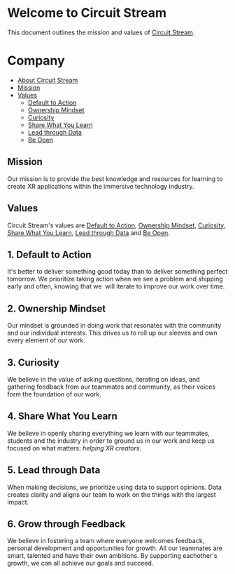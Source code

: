 # Welcome to Circuit Stream

This document outlines the mission and values of [Circuit Stream](https://circuitstream.com/).

# Company

- [About Circuit Stream](url)
- [Mission](#mission)
- [Values](#values)
  - [Default to Action](#value_a)
  - [Ownership Mindset](#value_b)
  - [Curiosity](#value_c)
  - [Share What You Learn](#value_d)
  - [Lead through Data](#value_e)
  - [Be Open](#value_f)

## <a name="mission"></a>Mission

Our mission is to provide the best knowledge and resources for learning to create XR applications within the immersive technology industry.

## <a name="values"></a>Values

Circuit Stream's values are [Default to Action](#value_a), [Ownership Mindset](#value_b), [Curiosity](#value_c), [Share What You Learn](#value_d), [Lead through Data](#value_e) and [Be Open](#values_f).

## <a name="value_a"></a>1. Default to Action

It's better to deliver something good today than to deliver something perfect tomorrow. We prioritize taking action when we see a problem and shipping early and often, knowing that we  will iterate to improve our work over time.

## <a name="value_b"></a>2. Ownership Mindset

Our mindset is grounded in doing work that resonates with the community and our individual interests. This drives us to roll up our sleeves and own every element of our work.

## <a name="value_c"></a>3. Curiosity

We believe in the value of asking questions, iterating on ideas, and gathering feedback from our teammates and community, as their voices form the foundation of our work.

## <a name="value_d"></a>4. Share What You Learn

We believe in openly sharing everything we learn with our teammates, students and the industry in order to ground us in our work and keep us focused on what matters: *helping XR creators*.

## <a name="value_e"></a>5. Lead through Data

When making decisions, we prioritize using data to support opinions. Data creates clarity and aligns our team to work on the things with the largest impact.

## <a name="value_f"></a>6. Grow through Feedback

We believe in fostering a team where everyone welcomes feedback, personal development and opportunities for growth. All our teammates are smart, talented and have their own ambitions. By supporting eachother's growth, we can all achieve our goals and succeed.
